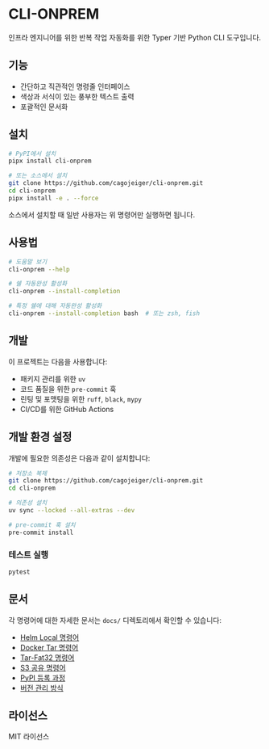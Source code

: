 # CLI-ONPREM

인프라 엔지니어를 위한 반복 작업 자동화를 위한 Typer 기반 Python CLI 도구입니다.

## 기능

- 간단하고 직관적인 명령줄 인터페이스
- 색상과 서식이 있는 풍부한 텍스트 출력
- 포괄적인 문서화

## 설치

```bash
# PyPI에서 설치
pipx install cli-onprem

# 또는 소스에서 설치
git clone https://github.com/cagojeiger/cli-onprem.git
cd cli-onprem
pipx install -e . --force
```

소스에서 설치할 때 일반 사용자는 위 명령어만 실행하면 됩니다.

## 사용법

```bash
# 도움말 보기
cli-onprem --help

# 쉘 자동완성 활성화
cli-onprem --install-completion

# 특정 쉘에 대해 자동완성 활성화
cli-onprem --install-completion bash  # 또는 zsh, fish
```

## 개발

이 프로젝트는 다음을 사용합니다:
- 패키지 관리를 위한 `uv`
- 코드 품질을 위한 `pre-commit` 훅
- 린팅 및 포맷팅을 위한 `ruff`, `black`, `mypy`
- CI/CD를 위한 GitHub Actions

## 개발 환경 설정

개발에 필요한 의존성은 다음과 같이 설치합니다:

```bash
# 저장소 복제
git clone https://github.com/cagojeiger/cli-onprem.git
cd cli-onprem

# 의존성 설치
uv sync --locked --all-extras --dev

# pre-commit 훅 설치
pre-commit install
```

### 테스트 실행

```bash
pytest
```

## 문서

각 명령어에 대한 자세한 문서는 `docs/` 디렉토리에서 확인할 수 있습니다:
- [Helm Local 명령어](docs/helm-local.md)
- [Docker Tar 명령어](docs/docker_tar.md)
- [Tar-Fat32 명령어](docs/tar-fat32.md)
- [S3 공유 명령어](docs/s3-share.md)
- [PyPI 등록 과정](docs/pypi.md)
- [버전 관리 방식](docs/versioning.md)

## 라이선스

MIT 라이선스
